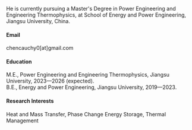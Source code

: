 


He is currently pursuing a Master's Degree in Power Engineering and Engineering Thermophysics, at School of Energy and Power Engineering, Jiangsu University, China.

#### Email
chencauchy0[at]gmail.com

#### Education
M.E., Power Engineering and Engineering Thermophysics, Jiangsu University, 2023—2026 (expected).\
B.E., Energy and Power Engineering, Jiangsu University, 2019—2023.

#### Research Interests
Heat and Mass Transfer, Phase Change Energy Storage, Thermal Management

